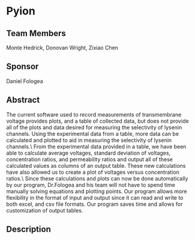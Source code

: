 # Pyion
## Team Members
Monte Hedrick, Donovan Wright, Zixiao Chen
## Sponsor
Daniel Fologea
## Abstract
The current software used to record measurements of transmembrane voltage provides plots, and a table of collected data, but does not provide all of the plots and data desired for measuring the selectivity of lysenin channels. Using the experimental data from a table, more data can be calculated and plotted to aid in measuring the selectivity of lysenin channels.\\
From the experimental data provided in a table, we have been able to calculate average voltages, standard deviation of voltages, concentration ratios, and permeability ratios and output all of these calculated values as columns of an output table. These new calculations have also allowed us to create a plot of voltages versus concentration ratios.\\
Since these calculations and plots can now be done automatically by our program, Dr.Fologea and his team will not have to spend time manually solving equations and plotting points. Our program allows more flexibility in the format of input and output since it can read and write to both excel, and csv file formats. Our program saves time and allows for customization of output tables.

## Description
